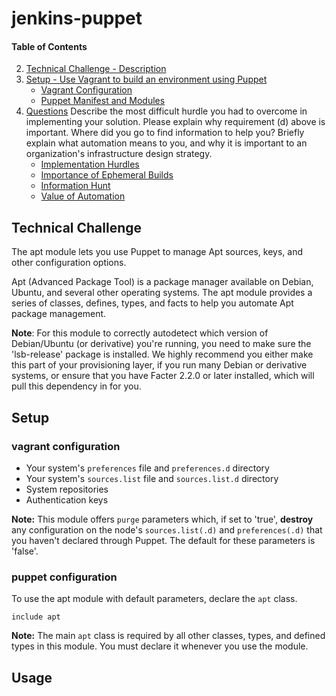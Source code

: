 # jenkins-puppet

#### Table of Contents


2. [Technical Challenge - Description](#technical-challenge)
3. [Setup - Use Vagrant to build an environment using Puppet](#setup)
    * [Vagrant Configuration](#vagrant-configuration)
    * [Puppet Manifest and Modules](#puppet-configuration)
4. [Questions](#questions)
Describe the most difficult hurdle you had to overcome in implementing your solution.
Please explain why requirement (d) above is important.
Where did you go to find information to help you?
Briefly explain what automation means to you, and why it is important to an organization's infrastructure design strategy.
    * [Implementation Hurdles](#implementation-hurdles)
    * [Importance of Ephemeral Builds](#rebuild)
    * [Information Hunt](#information-hunt)
    * [Value of Automation](#value-of-automation)

## Technical Challenge

The apt module lets you use Puppet to manage Apt sources, keys, and other configuration options.

Apt (Advanced Package Tool) is a package manager available on Debian, Ubuntu, and several other operating systems. The apt module provides a series of classes, defines, types, and facts to help you automate Apt package management.

**Note**: For this module to correctly autodetect which version of Debian/Ubuntu (or derivative) you're running, you need to make sure the 'lsb-release' package is installed. We highly recommend you either make this part of your provisioning layer, if you run many Debian or derivative systems, or ensure that you have Facter 2.2.0 or later installed, which will pull this dependency in for you.

## Setup

### vagrant configuration

* Your system's `preferences` file and `preferences.d` directory
* Your system's `sources.list` file and `sources.list.d` directory
* System repositories
* Authentication keys

**Note:** This module offers `purge` parameters which, if set to 'true', **destroy** any configuration on the node's `sources.list(.d)` and `preferences(.d)` that you haven't declared through Puppet. The default for these parameters is 'false'.

### puppet configuration

To use the apt module with default parameters, declare the `apt` class.

```puppet
include apt
```

**Note:** The main `apt` class is required by all other classes, types, and defined types in this module. You must declare it whenever you use the module.
## Usage
